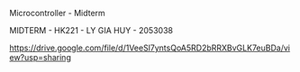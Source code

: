 Microcontroller - Midterm

MIDTERM - HK221 - LY GIA HUY - 2053038

https://drive.google.com/file/d/1VeeSl7yntsQoA5RD2bRRXBvGLK7euBDa/view?usp=sharing
